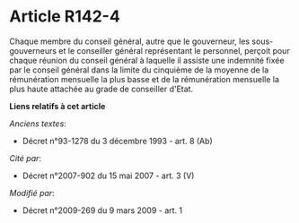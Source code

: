 # Article R142-4

Chaque membre du conseil général, autre que le gouverneur, les sous-gouverneurs et le conseiller général représentant le
personnel, perçoit pour chaque réunion du conseil général à laquelle il assiste une indemnité fixée par le conseil général
dans la limite du cinquième de la moyenne de la rémunération mensuelle la plus basse et de la rémunération mensuelle la plus
haute attachée au grade de conseiller d'Etat.

**Liens relatifs à cet article**

_Anciens textes_:

  - Décret n°93-1278 du 3 décembre 1993 - art. 8 (Ab)

_Cité par_:

  - Décret n°2007-902 du 15 mai 2007 - art. 3 (V)

_Modifié par_:

  - Décret n°2009-269 du 9 mars 2009 - art. 1

